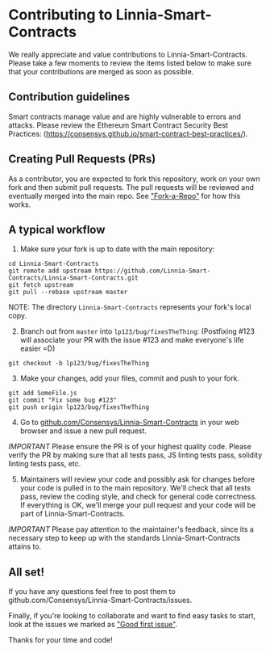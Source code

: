 Contributing to Linnia-Smart-Contracts
=======

We really appreciate and value contributions to Linnia-Smart-Contracts. Please take a few moments to review the items listed below to make sure that your contributions are merged as soon as possible. 

## Contribution guidelines

Smart contracts manage value and are highly vulnerable to errors and attacks. Please review the Ethereum Smart Contract Security Best Practices:
(https://consensys.github.io/smart-contract-best-practices/).

## Creating Pull Requests (PRs)

As a contributor, you are expected to fork this repository, work on your own fork and then submit pull requests. The pull requests will be reviewed and eventually merged into the main repo. See ["Fork-a-Repo"](https://help.github.com/articles/fork-a-repo/) for how this works.

## A typical workflow

1) Make sure your fork is up to date with the main repository:

```
cd Linnia-Smart-Contracts
git remote add upstream https://github.com/Linnia-Smart-Contracts/Linnia-Smart-Contracts.git
git fetch upstream
git pull --rebase upstream master
```
NOTE: The directory `Linnia-Smart-Contracts` represents your fork's local copy.

2) Branch out from `master` into `lp123/bug/fixesTheThing`:
(Postfixing #123 will associate your PR with the issue #123 and make everyone's life easier =D)
```
git checkout -b lp123/bug/fixesTheThing
```

3) Make your changes, add your files, commit and push to your fork.

```
git add SomeFile.js
git commit "Fix some bug #123"
git push origin lp123/bug/fixesTheThing
```

4) Go to [github.com/Consensys/Linnia-Smart-Contracts](https://github.com/Consensys/Linnia-Smart-Contracts) in your web browser and issue a new pull request.

*IMPORTANT* Please ensure the PR is of your highest quality code. Please verify the PR by making sure that all tests pass, JS linting tests pass, solidity linting tests pass, etc.

5) Maintainers will review your code and possibly ask for changes before your code is pulled in to the main repository. We'll check that all tests pass, review the coding style, and check for general code correctness. If everything is OK, we'll merge your pull request and your code will be part of Linnia-Smart-Contracts.

*IMPORTANT* Please pay attention to the maintainer's feedback, since its a necessary step to keep up with the standards Linnia-Smart-Contracts attains to.

## All set!

If you have any questions feel free to post them to github.com/Consensys/Linnia-Smart-Contracts/issues.

Finally, if you're looking to collaborate and want to find easy tasks to start, look at the issues we marked as ["Good first issue"](https://github.com/Consensys/Linnia-Smart-Contracts/labels/good%20first%20issue).

Thanks for your time and code!
